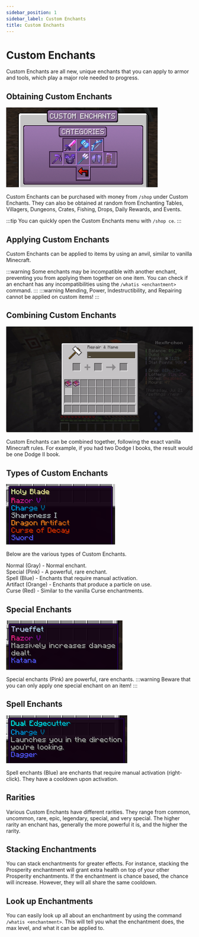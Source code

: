 ```yaml
---
sidebar_position: 1
sidebar_label: Custom Enchants
title: Custom Enchants
---
```


# Custom Enchants

Custom Enchants are all new, unique enchants that you can apply to armor and tools, which play a major role needed to progress.

## Obtaining Custom Enchants

![Custom Enchants](./img/ce-categories.png)

Custom Enchants can be purchased with money from `/shop` under Custom Enchants. They can also be obtained at random from Enchanting Tables, Villagers, Dungeons, Crates, Fishing, Drops, Daily Rewards, and Events.

:::tip
You can quickly open the Custom Enchants menu with `/shop ce`.
:::

## Applying Custom Enchants

Custom Enchants can be applied to items by using an anvil, similar to vanilla Minecraft.

:::warning
Some enchants may be incompatible with another enchant, preventing you from applying them together on one item. You can check if an enchant has any incompatibilities using the `/whatis <enchantment>` command.
:::
:::warning
Mending, Power, Indestructibility, and Repairing cannot be applied on custom items!
:::

## Combining Custom Enchants

![Combining Enchants](./img/ce-combine.gif)

Custom Enchants can be combined together, following the exact vanilla Minecraft rules. For example, if you had two Dodge I books, the result would be one Dodge II book.

## Types of Custom Enchants

![Enchant Types](./img/ce-types.png)

Below are the various types of Custom Enchants.

Normal (Gray) - Normal enchant. <br />
Special (Pink) - A powerful, rare enchant. <br />
Spell (Blue) - Enchants that require manual activation. <br />
Artifact (Orange) - Enchants that produce a particle on use. <br />
Curse (Red) - Similar to the vanilla Curse enchantments. <br />

## Special Enchants

![Special Enchant](./img/ce-special-enchant.png)

Special enchants (Pink) are powerful, rare enchants.
:::warning
Beware that you can only apply one special enchant on an item!
:::

## Spell Enchants

![Spell Enchant](./img/ce-spell-enchant.png)

Spell enchants (Blue) are enchants that require manual activation (right-click). They have a cooldown upon activation.

## Rarities

Various Custom Enchants have different rarities. They range from common, uncommon, rare, epic, legendary, special, and very special. The higher rarity an enchant has, generally the more powerful it is, and the higher the rarity.

## Stacking Enchantments

You can stack enchantments for greater effects. For instance, stacking the Prosperity enchantment will grant extra health on top of your other Prosperity enchantments. If the enchantment is chance based, the chance will increase. However, they will all share the same cooldown.

## Look up Enchantments

You can easily look up all about an enchantment by using the command `/whatis <enchantment>`. This will tell you what the enchantment does, the max level, and what it can be applied to.